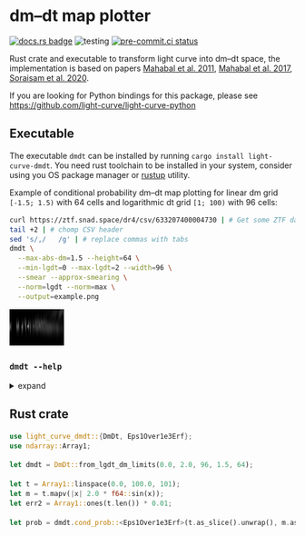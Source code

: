 # dm–dt map plotter

[![docs.rs badge](https://docs.rs/light-curve-dmdt/badge.svg)](https://docs.rs/light-curve-dmdt)
![testing](https://github.com/light-curve/light-curve-dmdt/actions/workflows/test.yml/badge.svg)
[![pre-commit.ci status](https://results.pre-commit.ci/badge/github/light-curve/light-curve-dmdt/master.svg)](https://results.pre-commit.ci/latest/github/light-curve/light-curve-dmdt/master)

Rust crate and executable to transform light curve into dm–dt space, the implementation is based on papers
[Mahabal et al. 2011](https://ui.adsabs.harvard.edu/abs/2011BASI...39..387M), [Mahabal et al. 2017](https://arxiv.org/abs/1709.06257), [Soraisam et al. 2020](https://doi.org/10.3847/1538-4357/ab7b61).

If you are looking for Python bindings for this package, please see <https://github.com/light-curve/light-curve-python>

## Executable

The executable `dmdt` can be installed by running `cargo install light-curve-dmdt`. You need rust toolchain to be
installed in your system, consider using you OS package manager or [rustup](https://rustup.rs) utility.

Example of conditional probability dm–dt map plotting for linear dm grid `[-1.5; 1.5)` with 64 cells and logarithmic dt
grid `[1; 100)` with 96 cells:

```sh
curl https://ztf.snad.space/dr4/csv/633207400004730 | # Get some ZTF data
tail +2 | # chomp CSV header
sed 's/,/	/g' | # replace commas with tabs
dmdt \
  --max-abs-dm=1.5 --height=64 \
  --min-lgdt=0 --max-lgdt=2 --width=96 \
  --smear --approx-smearing \
  --norm=lgdt --norm=max \
  --output=example.png
```

![Example dm-dt map][example_png]

[example_png]: example.png

### `dmdt --help`

<details><summary>expand</summary>

```text
Plot dm-dt map from light curve
USAGE:
    dmdt [FLAGS] [OPTIONS] --max-abs-dm <max abs dm> --max-lgdt <max lgdt> --min-lgdt <min lgdt>
FLAGS:
        --approx-smearing
            speed up smearing using approximate error function
        --help
            Prints help information
    -s, --smear
            Produce dm-``smeared'' output using observation errors, which must be the third column of the input. Instead
            of just adding some value to the lg(dt)-dm cell, the whole lg(dt) = const row is filled by normally
            distributed dm-probabilities
    -V, --version
            Prints version information
OPTIONS:
    -h, --height <N dm>
            number of dm cells, height of the output image [default: 128]
    -w, --width <N lgdt>
            number of lg(dt) cells, width of the output image [default: 128]
    -i, --input <input>
            Path of the input file, should be built of space-separated columns of time, magnitude and magnitude error
            (required for --smare only). If '-' is given (the default), then the input is taken from the stdin [default:
            -]
        --max-abs-dm <max abs dm>
            Maximum dm value, the considered dm interval would be [-max-abs-dm, +max-abs-dm)
        --max-lgdt <max lgdt>
            Right border of the lg(dt) grid, note that decimal logarithm is required, i.e. 2.0 input means 100.0 time
            units
        --min-lgdt <min lgdt>
            Left border of the lg(dt) grid, note that decimal logarithm is required, i.e. -1.0 input means 0.1 time
            units
    -n, --norm <normalisation>...
            Normalisation to do after dmdt map building. The order of operations is:1) build dmdt map, each dm-lgdt pair
            brings a unity value to dmdt space;2) if --norm=lgdt, then divide each cell value by the total number of the
            corresponding lgdt pairs, i.e. divide each cell of some column by the integral value in the column
            (including values out of the interval of [-max_abs_dm; max_abs_dm)); 3) if --norm=max, then divide each cell
            by the overall maximum value; 4) if any of --norm=lgdt or --norm=max is specified, then all values should be
            in [0; 1] interval, so they are multiplied by 255 and casted to uint8 to make it possible to save dmdt map
            as a PNG file. [possible values: lgdt, max]
    -o, --output <output>
            Path of the output PNG file. If '-' is given (the default), then outputs to the stdout [default: -]
```

</details>

## Rust crate

```rust
use light_curve_dmdt::{DmDt, Eps1Over1e3Erf};
use ndarray::Array1;

let dmdt = DmDt::from_lgdt_dm_limits(0.0, 2.0, 96, 1.5, 64);

let t = Array1::linspace(0.0, 100.0, 101);
let m = t.mapv(|x| 2.0 * f64::sin(x));
let err2 = Array1::ones(t.len()) * 0.01;

let prob = dmdt.cond_prob::<Eps1Over1e3Erf>(t.as_slice().unwrap(), m.as_slice().unwrap(), err2.as_slice().unwrap());
```
